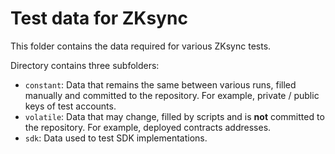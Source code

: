 # Test data for ZKsync

This folder contains the data required for various ZKsync tests.

Directory contains three subfolders:

- `constant`: Data that remains the same between various runs, filled manually and committed to the repository. For
  example, private / public keys of test accounts.
- `volatile`: Data that may change, filled by scripts and is **not** committed to the repository. For example, deployed
  contracts addresses.
- `sdk`: Data used to test SDK implementations.
